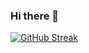 ### Hi there 👋

[![GitHub Streak](https://streak-stats.demolab.com?user=lohithasiripurapu&theme=dark&hide_current_streak=true)](https://git.io/streak-stats)

<!--
**lohithasiripurapu/lohithasiripurapu** is a ✨ _special_ ✨ repository because its `README.md` (this file) appears on your GitHub profile.

Here are some ideas to get you started:

- 🔭 I’m currently working on ...
- 🌱 I’m currently learning ...
- 👯 I’m looking to collaborate on ...
- 🤔 I’m looking for help with ...
- 💬 Ask me about ...
- 📫 How to reach me: ...
- 😄 Pronouns: ...
- ⚡ Fun fact: ...
-->
